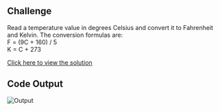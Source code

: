 ## Challenge

Read a temperature value in degrees Celsius and convert it to Fahrenheit and Kelvin. 
The conversion formulas are:<br>
F = (9C + 160) / 5<br>
K = C + 273

[Click here to view the solution](https://github.com/davi-p-oliveira-11/CCodeChallengeLab/blob/main/Challenges/Celsius-toFandK/solution.c)

## Code Output

![Output](https://github.com/davi-p-oliveira-11/CCodeChallengeLab/blob/main/Challenges/Celsius-toFandK/screenshot.JPG)
